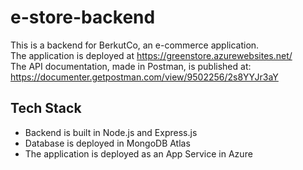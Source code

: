 # e-store-backend
This is a backend for BerkutCo, an e-commerce application.<br/>
The application is deployed at https://greenstore.azurewebsites.net/
<br/>
The API documentation, made in Postman, is published at: https://documenter.getpostman.com/view/9502256/2s8YYJr3aY

## Tech Stack
- Backend is built in Node.js and Express.js
- Database is deployed in MongoDB Atlas
- The application is deployed as an App Service in Azure

